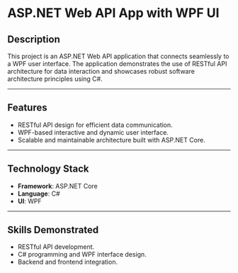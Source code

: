 # ASP.NET Web API App with WPF UI

## Description
This project is an ASP.NET Web API application that connects seamlessly to a WPF user interface. The application demonstrates the use of RESTful API architecture for data interaction and showcases robust software architecture principles using C#.

---

## Features
- RESTful API design for efficient data communication.
- WPF-based interactive and dynamic user interface.
- Scalable and maintainable architecture built with ASP.NET Core.

---

## Technology Stack
- **Framework**: ASP.NET Core
- **Language**: C#
- **UI**: WPF

---

## Skills Demonstrated
- RESTful API development.
- C# programming and WPF interface design.
- Backend and frontend integration.

